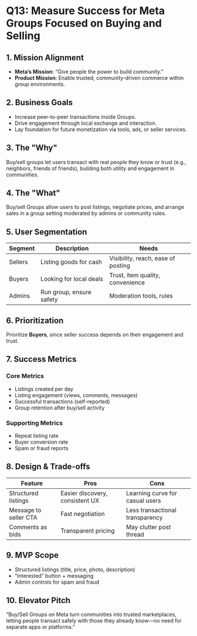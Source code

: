 # Q13: Measure Success for Meta Groups Focused on Buying and Selling

## 1. Mission Alignment
- **Meta’s Mission**: “Give people the power to build community.”
- **Product Mission**: Enable trusted, community-driven commerce within group environments.

## 2. Business Goals
- Increase peer-to-peer transactions inside Groups.
- Drive engagement through local exchange and interaction.
- Lay foundation for future monetization via tools, ads, or seller services.

## 3. The "Why"
Buy/sell groups let users transact with real people they know or trust (e.g., neighbors, friends of friends), building both utility and engagement in communities.

## 4. The "What"
Buy/sell Groups allow users to post listings, negotiate prices, and arrange sales in a group setting moderated by admins or community rules.

## 5. User Segmentation

| Segment             | Description                          | Needs                             |
|---------------------|--------------------------------------|-----------------------------------|
| Sellers             | Listing goods for cash               | Visibility, reach, ease of posting|
| Buyers              | Looking for local deals              | Trust, item quality, convenience  |
| Admins              | Run group, ensure safety             | Moderation tools, rules           |

## 6. Prioritization
Prioritize **Buyers**, since seller success depends on their engagement and trust.

## 7. Success Metrics

### Core Metrics
- Listings created per day
- Listing engagement (views, comments, messages)
- Successful transactions (self-reported)
- Group retention after buy/sell activity

### Supporting Metrics
- Repeat listing rate
- Buyer conversion rate
- Spam or fraud reports

## 8. Design & Trade-offs

| Feature               | Pros                                  | Cons                             |
|-----------------------|----------------------------------------|----------------------------------|
| Structured listings   | Easier discovery, consistent UX        | Learning curve for casual users  |
| Message to seller CTA | Fast negotiation                      | Less transactional transparency  |
| Comments as bids      | Transparent pricing                    | May clutter post thread          |

## 9. MVP Scope
- Structured listings (title, price, photo, description)
- “Interested” button + messaging
- Admin controls for spam and fraud

## 10. Elevator Pitch
“Buy/Sell Groups on Meta turn communities into trusted marketplaces, letting people transact safely with those they already know—no need for separate apps or platforms.”
